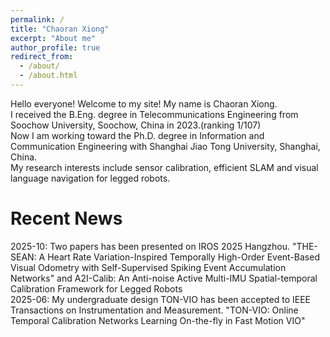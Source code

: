 ```yaml
---
permalink: /
title: "Chaoran Xiong"
excerpt: "About me"
author_profile: true
redirect_from: 
  - /about/
  - /about.html
---
```


Hello everyone! Welcome to my site! My name is Chaoran Xiong.<br>
I received the B.Eng. degree in Telecommunications Engineering from Soochow University, Soochow, China in 2023.(ranking 1/107)<br>
Now I am working toward the Ph.D. degree in Information and Communication Engineering with Shanghai Jiao Tong University, Shanghai, China.<br>
My research interests include sensor calibration, efficient SLAM and visual language navigation for legged robots.

Recent News
======
2025-10: Two papers has been presented on IROS 2025 Hangzhou. "THE-SEAN: A Heart Rate Variation-Inspired Temporally High-Order Event-Based Visual Odometry with Self-Supervised Spiking Event Accumulation Networks" and
A2I-Calib: An Anti-noise Active Multi-IMU Spatial-temporal Calibration Framework for Legged Robots<br>
2025-06: My undergraduate design TON-VIO has been accepted to IEEE Transactions on Instrumentation and Measurement. "TON-VIO: Online Temporal Calibration Networks Learning On-the-fly in Fast Motion VIO"

